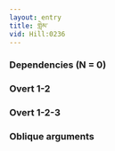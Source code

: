 ```yaml
---
layout: entry
title: གླེམ་
vid: Hill:0236
---
```

### Dependencies (N = 0)


### Overt 1-2


### Overt 1-2-3


### Oblique arguments
